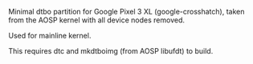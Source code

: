 Minimal dtbo partition for Google Pixel 3 XL (google-crosshatch), taken from the AOSP kernel with all device nodes removed.

Used for mainline kernel.

This requires dtc and mkdtboimg (from AOSP libufdt) to build.
